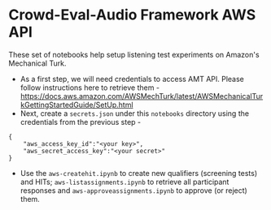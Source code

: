 # Crowd-Eval-Audio Framework AWS API

These set of notebooks help setup listening test experiments on Amazon's Mechanical Turk.   

* As a first step, we will need credentials to access AMT API. Please follow instructions here to retrieve them - https://docs.aws.amazon.com/AWSMechTurk/latest/AWSMechanicalTurkGettingStartedGuide/SetUp.html   
* Next, create a ```secrets.json``` under this ```notebooks``` directory using the credentials from the previous step - 
```
{
    "aws_access_key_id":"<your key>",
    "aws_secret_access_key":"<your secret>"
}
```   
* Use the ```aws-createhit.ipynb``` to create new qualifiers (screening tests) and HITs; ```aws-listassignments.ipynb``` to retrieve all participant responses and ```aws-approveassignments.ipynb``` to approve (or reject) them. 

